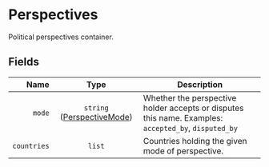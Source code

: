 # Perspectives

Political perspectives container.

## Fields

| Name | Type | Description |
|-----:|:----:|-------------|
| `mode` | `string` ([PerspectiveMode](/schema/codegen/Names/perspectives/perspective_mode/)) | Whether the perspective holder accepts or disputes this name. Examples: `accepted_by`, `disputed_by` |
| `countries` | `list` | Countries holding the given mode of perspective. |
